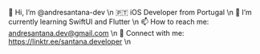 👋 Hi, I’m @andresantana-dev \n
🇵🇹 iOS Developer from Portugal \n
🌱 I’m currently learning SwiftUI and Flutter \n
📫 How to reach me: andresantana.dev@gmail.com \n
📱 Connect with me: https://linktr.ee/santana.developer \n

<!---
andresantana-dev/andresantana-dev is a ✨ special ✨ repository because its `README.md` (this file) appears on your GitHub profile.
You can click the Preview link to take a look at your changes.
--->
